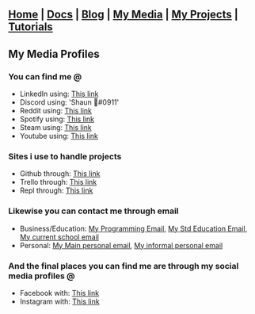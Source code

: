 ## [Home](http://lib-nexus.github.io/site) | [Docs](https://lib-nexus.github.io/site/docs) | [Blog](https://www.youtube.com/watch?v=dQw4w9WgXcQ) | [My Media](https://lib-nexus.github.io/site/my/media) | [My Projects](https://lib-nexus.github.io/site/my/projects) | [Tutorials](https://lib-nexus.github.io/site/my/tutorials)

## My Media Profiles

### You can find me @ 
- LinkedIn using: [This link](https://www.linkedin.com/in/shaun-cameron-4abba31aa/)
- Discord using: 'Shaun 💬#0911'
- Reddit using: [This link](https://www.reddit.com/u/libnexus)
- Spotify using: [This link](https://open.spotify.com/user/dvfvy2vo2ofkxcepmicr01vof)
- Steam using: [This link](https://steamcommunity.com/id/libnexus2/)
- Youtube using: [This link](https://www.youtube.com/channel/UCyueACAQOoIbFBcDd8bLSuA)

### Sites i use to handle projects
- Github through: [This link](https://github.com/lib-nexus)
- Trello through: [This link](https://trello.com/shaunjcameron/boards)
- Repl through: [This link](https://repl.it/@libnexus2)

### Likewise you can contact me through email
- Business/Education: [My Programming Email](mailto:libnexus.theprogrammer@gmail.com), [My Std Education Email](mailto:shauncameron.education@gmail.com), [My current school email](mailto:2746@queenelizabeths.kent.sch.uk)
- Personal: [My Main personal email](shauncameron.personal@gmail.com), [My informal personal email](libnexus.theweeb@gmail.com)

### And the final places you can find me are through my social media profiles @
- Facebook with: [This link](https://www.facebook.com)
- Instagram with: [This link](https://instagram.com)
